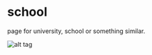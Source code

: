 # school
page for university, school or something similar.

![alt tag](https://github.com/DeveloperMat/school/blob/master/webpage.png)
